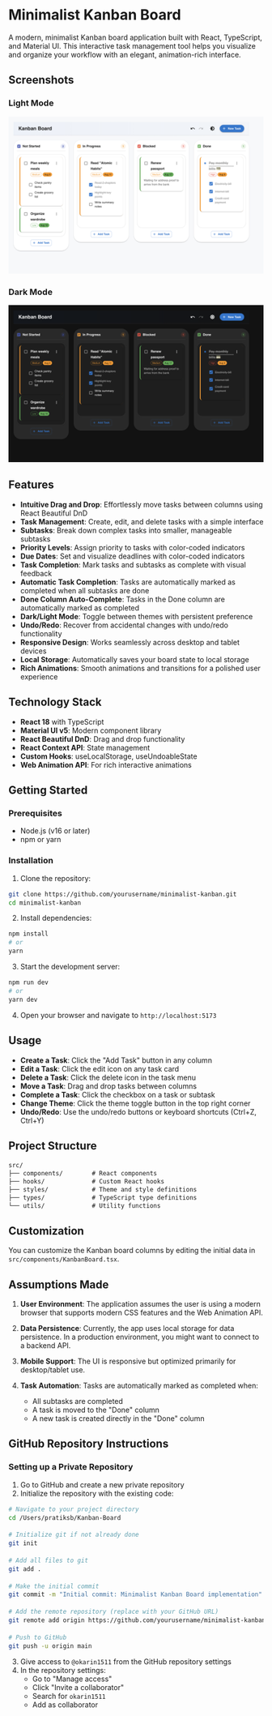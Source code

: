 # Minimalist Kanban Board

A modern, minimalist Kanban board application built with React, TypeScript, and Material UI. This interactive task management tool helps you visualize and organize your workflow with an elegant, animation-rich interface.

## Screenshots

### Light Mode
![Kanban Board Light Mode](./src/assets/images/KanbanBoard-Light.png)

### Dark Mode
![Kanban Board Dark Mode](./src/assets/images/KanbanBoard-Dark.png)

## Features

- **Intuitive Drag and Drop**: Effortlessly move tasks between columns using React Beautiful DnD
- **Task Management**: Create, edit, and delete tasks with a simple interface
- **Subtasks**: Break down complex tasks into smaller, manageable subtasks
- **Priority Levels**: Assign priority to tasks with color-coded indicators
- **Due Dates**: Set and visualize deadlines with color-coded indicators
- **Task Completion**: Mark tasks and subtasks as complete with visual feedback
- **Automatic Task Completion**: Tasks are automatically marked as completed when all subtasks are done
- **Done Column Auto-Complete**: Tasks in the Done column are automatically marked as completed
- **Dark/Light Mode**: Toggle between themes with persistent preference
- **Undo/Redo**: Recover from accidental changes with undo/redo functionality
- **Responsive Design**: Works seamlessly across desktop and tablet devices
- **Local Storage**: Automatically saves your board state to local storage
- **Rich Animations**: Smooth animations and transitions for a polished user experience

## Technology Stack

- **React 18** with TypeScript
- **Material UI v5**: Modern component library
- **React Beautiful DnD**: Drag and drop functionality
- **React Context API**: State management
- **Custom Hooks**: useLocalStorage, useUndoableState
- **Web Animation API**: For rich interactive animations

## Getting Started

### Prerequisites

- Node.js (v16 or later)
- npm or yarn

### Installation

1. Clone the repository:
```bash
git clone https://github.com/yourusername/minimalist-kanban.git
cd minimalist-kanban
```

2. Install dependencies:
```bash
npm install
# or
yarn
```

3. Start the development server:
```bash
npm run dev
# or
yarn dev
```

4. Open your browser and navigate to `http://localhost:5173`

## Usage

- **Create a Task**: Click the "Add Task" button in any column
- **Edit a Task**: Click the edit icon on any task card
- **Delete a Task**: Click the delete icon in the task menu
- **Move a Task**: Drag and drop tasks between columns
- **Complete a Task**: Click the checkbox on a task or subtask
- **Change Theme**: Click the theme toggle button in the top right corner
- **Undo/Redo**: Use the undo/redo buttons or keyboard shortcuts (Ctrl+Z, Ctrl+Y)

## Project Structure

```
src/
├── components/        # React components
├── hooks/             # Custom React hooks
├── styles/            # Theme and style definitions
├── types/             # TypeScript type definitions
└── utils/             # Utility functions
```

## Customization

You can customize the Kanban board columns by editing the initial data in `src/components/KanbanBoard.tsx`.

## Assumptions Made

1. **User Environment**: The application assumes the user is using a modern browser that supports modern CSS features and the Web Animation API.

2. **Data Persistence**: Currently, the app uses local storage for data persistence. In a production environment, you might want to connect to a backend API.

3. **Mobile Support**: The UI is responsive but optimized primarily for desktop/tablet use.

4. **Task Automation**: Tasks are automatically marked as completed when:
   - All subtasks are completed
   - A task is moved to the "Done" column
   - A new task is created directly in the "Done" column
   
## GitHub Repository Instructions

### Setting up a Private Repository

1. Go to GitHub and create a new private repository
2. Initialize the repository with the existing code:

```bash
# Navigate to your project directory
cd /Users/pratiksb/Kanban-Board

# Initialize git if not already done
git init

# Add all files to git
git add .

# Make the initial commit
git commit -m "Initial commit: Minimalist Kanban Board implementation"

# Add the remote repository (replace with your GitHub URL)
git remote add origin https://github.com/yourusername/minimalist-kanban.git

# Push to GitHub
git push -u origin main
```

3. Give access to `@okarin1511` from the GitHub repository settings
4. In the repository settings:
   - Go to "Manage access"
   - Click "Invite a collaborator"
   - Search for `okarin1511`
   - Add as collaborator
